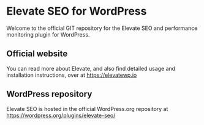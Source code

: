 # Elevate SEO for WordPress
Welcome to the official GIT repository for the Elevate SEO and performance monitoring plugin for WordPress.

## Official website
You can read more about Elevate, and also find detailed usage and installation instructions, over at https://elevatewp.io

## WordPress repository
Elevate SEO is hosted in the official WordPress.org repository at https://wordpress.org/plugins/elevate-seo/


